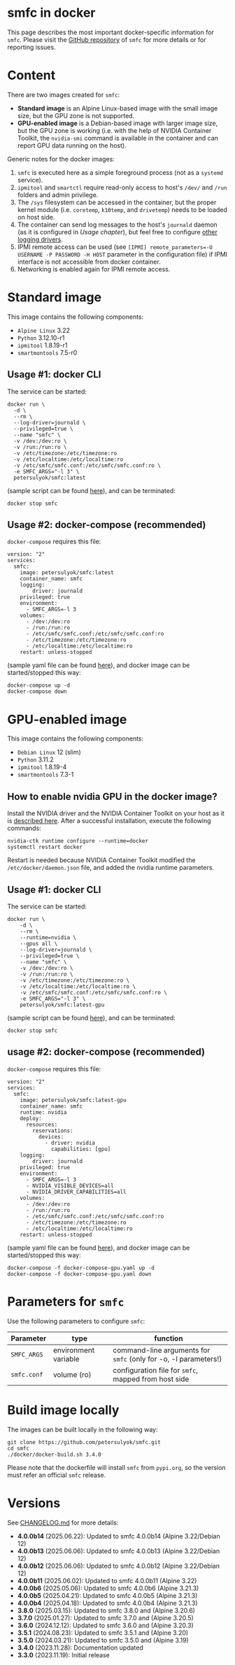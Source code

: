 # smfc in docker
This page describes the most important docker-specific information for `smfc`. Please visit the [GitHub repository](https://github.com/petersulyok/smfc) of `smfc` for more details or for reporting issues.

# Content
There are two images created for `smfc`:

- **Standard image** is an Alpine Linux-based image with the small image size, but the GPU zone is not supported.
- **GPU-enabled image** is a Debian-based image with larger image size, but the GPU zone is working (i.e. with the help of NVIDIA Container Toolkit, the `nvidia-smi` command is available in the container and can report GPU data running on the host).

Generic notes for the docker images:
  1. `smfc` is executed here as a simple foreground process (not as a `systemd` service).
  2. `ipmitool` and `smartctl` require read-only access to host's `/dev/` and `/run` folders and admin privilege.
  3. The `/sys` filesystem can be accessed in the container, but the proper kernel module (i.e. `coretemp`, `k10temp`, and `drivetemp`) needs to be loaded on host side.
  4. The container can send log messages to the host's `journald` daemon (as it is configured in _Usage chapter_), but feel free to configure [other logging drivers](https://docs.docker.com/config/containers/logging/configure/).
  5. IPMI remote access can be used (see `[IPMI] remote_parameters=-U USERNAME -P PASSWORD -H HOST` parameter in the configuration file) if IPMI interface is not accessible from docker container.
  6. Networking is enabled again for IPMI remote access. 

# Standard image
This image contains the following components: 
- `Alpine Linux` 3.22
- `Python` 3.12.10-r1
- `ipmitool` 1.8.19-r1
- `smartmontools` 7.5-r0

## Usage #1: docker CLI
The service can be started:
```
docker run \
  -d \
  --rm \
  --log-driver=journald \
  --privileged=true \
  --name "smfc" \
  -v /dev:/dev:ro \
  -v /run:/run:ro \
  -v /etc/timezone:/etc/timezone:ro
  -v /etc/localtime:/etc/localtime:ro
  -v /etc/smfc/smfc.conf:/etc/smfc/smfc.conf:ro \
  -e SMFC_ARGS="-l 3" \
  petersulyok/smfc:latest
```
(sample script can be found [here](https://github.com/petersulyok/smfc/blob/main/docker/docker-start.sh)), 
and can be terminated:
```commandline
docker stop smfc  
```

## Usage #2: docker-compose (recommended)
`docker-compose` requires this file:
```
version: "2"
services:
  smfc:
    image: petersulyok/smfc:latest
    container_name: smfc
    logging:
        driver: journald
    privileged: true
    environment:
      - SMFC_ARGS=-l 3
    volumes:
      - /dev:/dev:ro
      - /run:/run:ro
      - /etc/smfc/smfc.conf:/etc/smfc/smfc.conf:ro
      - /etc/timezone:/etc/timezone:ro
      - /etc/localtime:/etc/localtime:ro
    restart: unless-stopped
```
(sample yaml file can be found [here](https://github.com/petersulyok/smfc/blob/main/docker/docker-compose.yaml)), 
and docker image can be started/stopped this way:
```commandline
docker-compose up -d
docker-compose down
```

# GPU-enabled image
This image contains the following components: 
- `Debian Linux` 12 (slim)
- `Python` 3.11.2
- `ipmitool` 1.8.19-4
- `smartmontools` 7.3-1

## How to enable nvidia GPU in the docker image?
Install the NVIDIA driver and the NVIDIA Container Toolkit on your host as it is [described here](https://docs.nvidia.com/datacenter/cloud-native/container-toolkit/latest/install-guide.html). 
After a successful installation, execute the following commands:

```commandline
nvidia-ctk runtime configure --runtime=docker
systemctl restart docker
```

Restart is needed because NVIDIA Container Toolkit modified the `/etc/docker/daemon.json` file, and added the nvidia runtime parameters.

## Usage #1: docker CLI
The service can be started:
```
docker run \
    -d \
    --rm \
    --runtime=nvidia \
    --gpus all \
    --log-driver=journald \
    --privileged=true \
    --name "smfc" \
    -v /dev:/dev:ro \
    -v /run:/run:ro \
    -v /etc/timezone:/etc/timezone:ro \
    -v /etc/localtime:/etc/localtime:ro \
    -v /etc/smfc/smfc.conf:/etc/smfc/smfc.conf:ro \
    -e SMFC_ARGS="-l 3" \
    petersulyok/smfc:latest-gpu
```
(sample script can be found [here](https://github.com/petersulyok/smfc/blob/main/docker/docker-start-gpu.sh)), 
and can be terminated:
```
docker stop smfc  
```

## usage #2: docker-compose (recommended)
`docker-compose` requires this file:
```
version: "2"
services:
  smfc:
    image: petersulyok/smfc:latest-gpu
    container_name: smfc
    runtime: nvidia
    deploy:
      resources:
        reservations:
          devices:
            - driver: nvidia
              capabilities: [gpu]
    logging:
        driver: journald
    privileged: true
    environment:
      - SMFC_ARGS=-l 3
      - NVIDIA_VISIBLE_DEVICES=all
      - NVIDIA_DRIVER_CAPABILITIES=all
    volumes:
      - /dev:/dev:ro
      - /run:/run:ro
      - /etc/smfc/smfc.conf:/etc/smfc/smfc.conf:ro
      - /etc/timezone:/etc/timezone:ro
      - /etc/localtime:/etc/localtime:ro
    restart: unless-stopped
```
(sample yaml file can be found [here](https://github.com/petersulyok/smfc/blob/main/docker/docker-compose-gpu.yaml)), 
and docker image can be started/stopped this way:
```commandline
docker-compose -f docker-compose-gpu.yaml up -d
docker-compose -f docker-compose-gpu.yaml down
```

# Parameters for `smfc`
Use the following parameters to configure `smfc`:

| Parameter   | type                 | function                                                        |
|-------------|----------------------|-----------------------------------------------------------------|
| `SMFC_ARGS` | environment variable | command-line arguments for `smfc` (only for -o, -l parameters!) |
| `smfc.conf` | volume (ro)          | configuration file for `smfc`, mapped from host side            |

# Build image locally
The images can be built locally in the following way:
```commandline
git clone https://github.com/petersulyok/smfc.git
cd smfc
./docker/docker-build.sh 3.4.0
```
Please note that the dockerfile will install `smfc` from `pypi.org`, so the version must refer an official `smfc` release.

# Versions
See [CHANGELOG.md](https://github.com/petersulyok/smfc/blob/main/CHANGELOG.md) for more details:
  - **4.0.0b14** (2025.06.22): Updated to smfc 4.0.0b14 (Alpine 3.22/Debian 12)
  - **4.0.0b13** (2025.06.06): Updated to smfc 4.0.0b13 (Alpine 3.22/Debian 12)
  - **4.0.0b12** (2025.06.06): Updated to smfc 4.0.0b12 (Alpine 3.22/Debian 12)
  - **4.0.0b11** (2025.06.02): Updated to smfc 4.0.0b11 (Alpine 3.22)
  - **4.0.0b6** (2025.05.06): Updated to smfc 4.0.0b6 (Alpine 3.21.3)
  - **4.0.0b5** (2025.04.21): Updated to smfc 4.0.0b5 (Alpine 3.21.3)
  - **4.0.0b4** (2025.04.18): Updated to smfc 4.0.0b4 (Alpine 3.21.3)
  - **3.8.0** (2025.03.15): Updated to smfc 3.8.0 and (Alpine 3.20.6)
  - **3.7.0** (2025.01.27): Updated to smfc 3.7.0 and (Alpine 3.20.5) 
  - **3.6.0** (2024.12.12): Updated to smfc 3.6.0 and (Alpine 3.20.3)
  - **3.5.1** (2024.08.23): Updated to smfc 3.5.1 and (Alpine 3.20)
  - **3.5.0** (2024.03.21): Updated to smfc 3.5.0 and (Alpine 3.19)
  - **3.4.0** (2023.11.28): Documentation updated 
  - **3.3.0** (2023.11.19): Initial release

